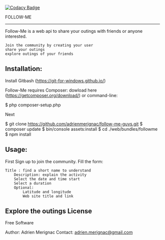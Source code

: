 [![Codacy Badge](https://api.codacy.com/project/badge/Grade/70052363353e4ee7af8af85bb2c05967)](https://www.codacy.com/app/adrienmerignac/follow-me-guys?utm_source=github.com&amp;utm_medium=referral&amp;utm_content=adrienmerignac/follow-me-guys&amp;utm_campaign=Badge_Grade)

FOLLOW-ME

--------------

Follow-Me is a web api to share your outings with friends or anyone interested.

    Join the community by creating your user
    share your outings
    explore outings of your friends

Installation:
------------------------

Install Gitbash (https://git-for-windows.github.io/)

Follow-Me requires Composer: dowload here (https://getcomposer.org/download/) or command-line:

$ php composer-setup.php

Next

$ git clone https://github.com/adrienmerignac/follow-me-guys.git
$ composer update
$ bin/console assets:install
$ cd ./web/bundles/followme
$ npm install

Usage:
---------------------------

First Sign up to join the community. Fill the form:

    Title : find a short name to understand
        Description: explain the activity
        Select the date and time start
        Select a duration
        Optional:
            Latitude and longitude
            Web site title and link

Explore the outings
License
-------------

Free Software

Author: Adrien Merignac Contact: adrien.merignac@gmail.com
